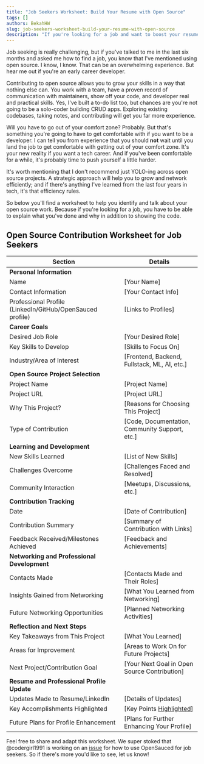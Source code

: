 ```yaml
---
title: "Job Seekers Worksheet: Build Your Resume with Open Source"
tags: []
authors: BekahHW
slug: job-seekers-worksheet-build-your-resume-with-open-source
description: "If you're looking for a job and want to boost your resume and network, this worksheet can help you decide what to do next. "
---
```


Job seeking is really challenging, but if you've talked to me in the last six months and asked me how to find a job, you know that I've mentioned using open source. I know, I know. That can be an overwhelming experience. But hear me out if you're an early career developer.

<!-- truncate -->

Contributing to open source allows you to grow your skills in a way that nothing else can. You work with a team, have a proven record of communication with maintainers, show off your code, and developer real and practical skills. Yes, I've built a to-do list too, but chances are you're not going to be a solo-coder building CRUD apps. Exploring existing codebases, taking notes, and contributing will get you far more experience.

Will you have to go out of your comfort zone? Probably. But that's something you're going to have to get comfortable with if you want to be a developer. I can tell you from experience that you should **not** wait until you land the job to get comfortable with getting out of your comfort zone. It's your new reality if you want a tech career. And if you've been comfortable for a while, it's probably time to push yourself a little harder.

It's worth mentioning that I don't recommend just YOLO-ing across open source projects. A strategic approach will help you to grow and network efficiently; and if there's anything I've learned from the last four years in tech, it's that efficiency rules.

So below you'll find a worksheet to help you identify and talk about your open source work. Because if you're looking for a job, you have to be able to explain what you've done and why in addition to showing the code.

## Open Source Contribution Worksheet for Job Seekers

| **Section**                            | **Details**                                             |
|----------------------------------------|---------------------------------------------------------|
| **Personal Information**               |                                                         |
| Name                                   | [Your Name]                                             |
| Contact Information                    | [Your Contact Info]                                     |
| Professional Profile (LinkedIn/GitHub/OpenSauced profile) | [Links to Profiles]                                     |
| **Career Goals**                       |                                                         |
| Desired Job Role                       | [Your Desired Role]                                     |
| Key Skills to Develop                  | [Skills to Focus On]                                    |
| Industry/Area of Interest              | [Frontend, Backend, Fullstack, ML, AI, etc.]                         |
| **Open Source Project Selection**      |                                                         |
| Project Name                           | [Project Name]                                          |
| Project URL                            | [Project URL]                                           |
| Why This Project?                      | [Reasons for Choosing This Project]                     |
| Type of Contribution                   | [Code, Documentation, Community Support, etc.]          |
| **Learning and Development**           |                                                         |
| New Skills Learned                     | [List of New Skills]                                    |
| Challenges Overcome                    | [Challenges Faced and Resolved]                         |
| Community Interaction                  | [Meetups, Discussions, etc.]                            |
| **Contribution Tracking**              |                                                         |
| Date                                   | [Date of Contribution]                                  |
| Contribution Summary                   | [Summary of Contribution with Links]                    |
| Feedback Received/Milestones Achieved  | [Feedback and Achievements]                             |
| **Networking and Professional Development** |                                                  |
| Contacts Made                          | [Contacts Made and Their Roles]                         |
| Insights Gained from Networking        | [What You Learned from Networking]                      |
| Future Networking Opportunities        | [Planned Networking Activities]                         |
| **Reflection and Next Steps**          |                                                         |
| Key Takeaways from This Project        | [What You Learned]                                      |
| Areas for Improvement                  | [Areas to Work On for Future Projects]                  |
| Next Project/Contribution Goal         | [Your Next Goal in Open Source Contribution]            |
| **Resume and Professional Profile Update** |                                                  |
| Updates Made to Resume/LinkedIn        | [Details of Updates]                                    |
| Key Accomplishments Highlighted        | [Key Points [Highlighted](https://opensauced.pizza/docs/features/highlights/)]                     |
| Future Plans for Profile Enhancement   | [Plans for Further Enhancing Your Profile]              |

Feel free to share and adapt this worksheet. We super stoked that @codergirl1991 is working on an [issue](https://github.com/open-sauced/docs/issues/203) for how to use OpenSauced for job seekers. So if there's more you'd like to see, let us know!
